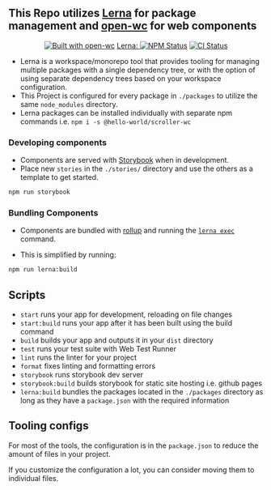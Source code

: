 ## This Repo utilizes [Lerna](https://github.com/lerna/lerna) for package management and [open-wc](https://github.com/open-wc) for web components

<p align="center">
  <a href="https://github.com/open-wc"><img alt="Built with open-wc" src="https://img.shields.io/badge/built%20with-open--wc-blue.svg"></a>
  <a href="https://www.npmjs.com/package/lerna">Lerna: <img alt="NPM Status" src="https://img.shields.io/npm/v/lerna.svg?style=flat"></a>
  <a href="https://github.com/lerna/lerna/actions?query=branch%3Amain+workflow%3Aci"><img alt="CI Status" src="https://github.com/lerna/lerna/workflows/ci/badge.svg?branch=main"></a>
</p>

- Lerna is a workspace/monorepo tool that provides tooling for managing multiple packages with a single dependency tree, or with the option of using separate dependency trees based on your workspace configuration.
- This Project is configured for every package in `./packages` to utilize the same `node_modules` directory.
- Lerna packages can be installed individually with separate npm commands i.e. `npm i -s @hello-world/scroller-wc`

### Developing components

- Components are served with [Storybook](https://storybook.js.org/docs/react/get-started/introduction) when in development.
- Place new `stories` in the `./stories/` directory and use the others as a template to get started.

```bash
npm run storybook
```

### Bundling Components

- Components are bundled with [rollup](https://github.com/rollup/rollup) and running the [`lerna exec`](https://github.com/lerna/lerna/tree/main/commands/exec#readme) command.

- This is simplified by running:

```bash
npm run lerna:build
```

## Scripts

- `start` runs your app for development, reloading on file changes
- `start:build` runs your app after it has been built using the build command
- `build` builds your app and outputs it in your `dist` directory
- `test` runs your test suite with Web Test Runner
- `lint` runs the linter for your project
- `format` fixes linting and formatting errors
- `storybook` runs storybook dev server
- `storybook:build` builds storybook for static site hosting i.e. github pages
- `lerna:build` bundles the packages located in the `./packages` directory as long as they have a `package.json` with the required information

## Tooling configs

For most of the tools, the configuration is in the `package.json` to reduce the amount of files in your project.

If you customize the configuration a lot, you can consider moving them to individual files.
